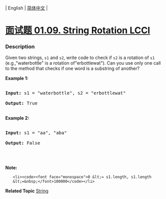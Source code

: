 | English | [简体中文](README.md) |

# [面试题 01.09. String Rotation LCCI](https://leetcode-cn.com/problems/string-rotation-lcci)
 ### Description
<p>Given two strings, <code>s1</code>&nbsp;and <code>s2</code>, write code to check if <code>s2</code> is a rotation of <code>s1</code> (e.g.,&quot;waterbottle&quot; is a rotation of&quot;erbottlewat&quot;).&nbsp;Can you use&nbsp;only one call to the method that&nbsp;checks if one word is a substring of another?</p>

<p><strong>Example 1:</strong></p>

<pre>
<strong>Input: </strong>s1 = &quot;waterbottle&quot;, s2 = &quot;erbottlewat&quot;
<strong>Output: </strong>True
</pre>

<p><strong>Example 2:</strong></p>

<pre>
<strong>Input: </strong>s1 = &quot;aa&quot;, &quot;aba&quot;
<strong>Output: </strong>False
</pre>

<p>&nbsp;</p>

<p><strong>Note:</strong></p>

<ol>
	<li><code><font face="monospace">0 &lt;= s1.length, s1.length &lt;=&nbsp;</font>100000</code></li>
</ol>

**Related Topic**  [String](https://leetcode-cn.com/tag/string) 